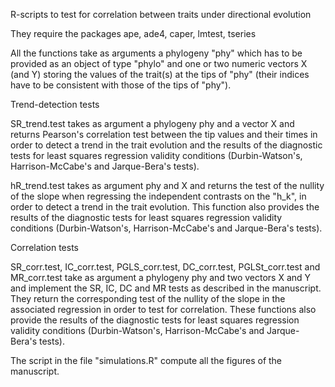 R-scripts to test for correlation between traits under directional evolution

They require the packages ape, ade4, caper, lmtest, tseries

All the functions take as arguments a phylogeny "phy" which has to be provided 
as an object of type "phylo" and one or two numeric vectors X (and Y) storing 
the values of the trait(s) at the tips of "phy" (their indices have to be 
consistent with those of the tips of "phy").

Trend-detection tests

SR_trend.test takes as argument a phylogeny phy and a vector X and returns 
Pearson's correlation test between the tip values and their times in order to 
detect a trend in the trait evolution and the results of the diagnostic tests 
for least squares regression validity conditions (Durbin-Watson's, 
Harrison-McCabe's and Jarque-Bera's tests).

hR_trend.test takes as argument phy and X and returns the test of the nullity of the slope
when regressing the independent contrasts on the "h_k", in order to detect a trend 
in the trait evolution. This function also provides the results of the diagnostic tests 
for least squares regression validity conditions (Durbin-Watson's, Harrison-McCabe's and 
Jarque-Bera's tests).

Correlation tests

SR_corr.test, IC_corr.test, PGLS_corr.test, DC_corr.test, PGLSt_corr.test and MR_corr.test 
take as argument a phylogeny phy and two vectors X and Y and implement the SR, IC, DC and MR tests 
as described in the manuscript. They return the corresponding test of the nullity of the slope in the
associated regression in order to test for correlation. These functions also provide the results 
of the diagnostic tests for least squares regression validity conditions (Durbin-Watson's, 
Harrison-McCabe's and Jarque-Bera's tests).


The script in the file "simulations.R" compute all the figures of the manuscript. 
